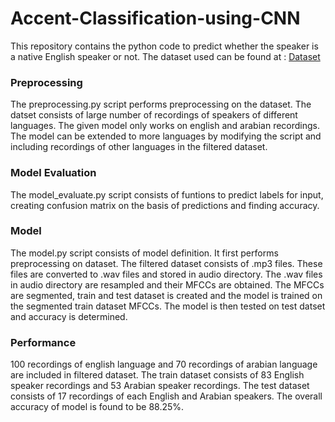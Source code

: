 # Accent-Classification-using-CNN

This repository contains the python code to predict whether the speaker is a native English speaker or not. The dataset used can be found at : [Dataset](https://www.kaggle.com/rtatman/speech-accent-archive)

### Preprocessing
The preprocessing.py script performs preprocessing on the dataset. The datset consists of large number of recordings of speakers of different languages. The given model only works on english and arabian recordings. The model can be extended to more languages by modifying the script and including recordings of other languages in the filtered dataset. 

### Model Evaluation
The model_evaluate.py script consists of funtions to predict labels for input, creating confusion matrix on the basis of predictions and finding accuracy.

### Model
The model.py script consists of model definition. It first performs preprocessing on dataset. The filtered dataset consists of .mp3 files. These files are converted to .wav files and stored in audio directory. The .wav files in audio directory are resampled and their MFCCs are obtained. The MFCCs are segmented, train and test dataset is created and the model is trained on the segmented train dataset MFCCs. The model is then tested on test datset and accuracy is determined.

### Performance
100 recordings of english language and 70 recordings of arabian language are included in filtered dataset. The train dataset consists of 83 English speaker recordings and 53 Arabian speaker recordings. The test dataset consists of 17 recordings of each English and Arabian speakers. The overall accuracy of model is found to be 88.25%.
